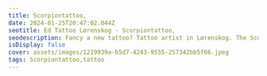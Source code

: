 ```yaml
--- 
title: Scorpiontattoo, 
date: 2024-01-25T20:47:02.044Z 
seotitle: Ed Tattoo Lørenskog - Scorpiontattoo, 
seodescription: Fancy a new tattoo? Tattoo artist in Lørenskog. The Scorpiontattoo, tattoo is a great way to express yourself. Contact me for a free consultation... 
isDisplay: false 
cover: assets/images/1219939a-b5d7-4243-9555-257342bb5f66.jpeg 
tags: Scorpiontattoo,tattoo 
--- 
```

